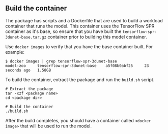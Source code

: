 ## Build the container

The <model name> <mode> package has scripts and a Dockerfile that are
used to build a workload container that runs the model. This container
uses the TensorFlow SPR container as it's base, so ensure that you have built
the `tensorflow-spr-3dunet-base.tar.gz` container prior to building this model container.

Use `docker images` to verify that you have the base container built. For example:
```
$ docker images | grep tensorflow-spr-3dunet-base
model-zoo     tensorflow-spr-3dunet-base    a5f08b0abf25     23 seconds ago   1.58GB
```

To build the <model name> <mode> container, extract the package and
run the `build.sh` script.
```
# Extract the package
tar -xzf <package name>
cd <package dir>

# Build the container
./build.sh
```

After the build completes, you should have a container called
`<docker image>` that will be used to run the model.

